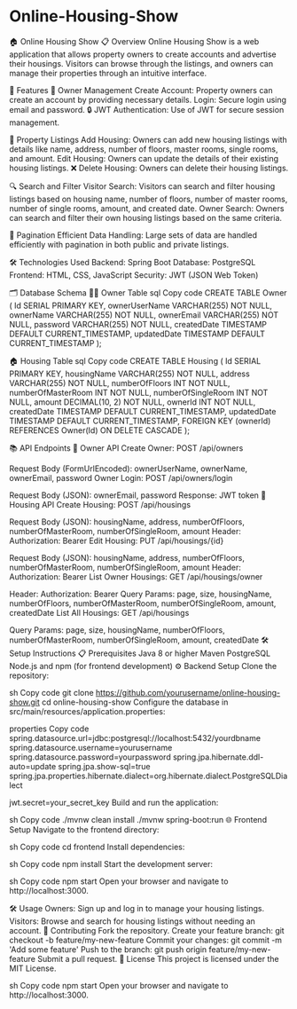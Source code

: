 # Online-Housing-Show
🏠 Online Housing Show
📋 Overview
Online Housing Show is a web application that allows property owners to create accounts and advertise their housings. Visitors can browse through the listings, and owners can manage their properties through an intuitive interface.

🌟 Features
🔑 Owner Management
        Create Account: Property owners can create an account by providing necessary details.
        Login: Secure login using email and password.
      🔒 JWT Authentication: Use of JWT for secure session management.
      
🏡 Property Listings
      Add Housing: Owners can add new housing listings with details like name, address, number of floors, master rooms, single rooms, and amount.
      Edit Housing: Owners can update the details of their existing housing listings.
      ❌ Delete Housing: Owners can delete their housing listings.
      
🔍 Search and Filter
      Visitor Search: Visitors can search and filter housing listings based on housing name, number of floors, number of master rooms, number of single rooms, amount, and created date.
      Owner Search: Owners can search and filter their own housing listings based on the same criteria.
      
📄 Pagination
Efficient Data Handling: Large sets of data are handled efficiently with pagination in both public and private listings.

🛠 Technologies Used
      Backend: Spring Boot
      Database: PostgreSQL
      Frontend: HTML, CSS, JavaScript
      Security: JWT (JSON Web Token)
      
🗂 Database Schema
🧑‍💼 Owner Table
sql
Copy code
CREATE TABLE Owner (
    Id SERIAL PRIMARY KEY,
    ownerUserName VARCHAR(255) NOT NULL,
    ownerName VARCHAR(255) NOT NULL,
    ownerEmail VARCHAR(255) NOT NULL,
    password VARCHAR(255) NOT NULL,
    createdDate TIMESTAMP DEFAULT CURRENT_TIMESTAMP,
    updatedDate TIMESTAMP DEFAULT CURRENT_TIMESTAMP
);

🏠 Housing Table
sql
Copy code
CREATE TABLE Housing (
    Id SERIAL PRIMARY KEY,
    housingName VARCHAR(255) NOT NULL,
    address VARCHAR(255) NOT NULL,
    numberOfFloors INT NOT NULL,
    numberOfMasterRoom INT NOT NULL,
    numberOfSingleRoom INT NOT NULL,
    amount DECIMAL(10, 2) NOT NULL,
    ownerId INT NOT NULL,
    createdDate TIMESTAMP DEFAULT CURRENT_TIMESTAMP,
    updatedDate TIMESTAMP DEFAULT CURRENT_TIMESTAMP,
    FOREIGN KEY (ownerId) REFERENCES Owner(Id) ON DELETE CASCADE
);

📚 API Endpoints
🔑 Owner API
Create Owner: POST /api/owners

Request Body (FormUrlEncoded): ownerUserName, ownerName, ownerEmail, password
Owner Login: POST /api/owners/login

Request Body (JSON): ownerEmail, password
Response: JWT token
🏡 Housing API
Create Housing: POST /api/housings

Request Body (JSON): housingName, address, numberOfFloors, numberOfMasterRoom, numberOfSingleRoom, amount
Header: Authorization: Bearer <token>
Edit Housing: PUT /api/housings/{id}

Request Body (JSON): housingName, address, numberOfFloors, numberOfMasterRoom, numberOfSingleRoom, amount
Header: Authorization: Bearer <token>
List Owner Housings: GET /api/housings/owner

Header: Authorization: Bearer <token>
Query Params: page, size, housingName, numberOfFloors, numberOfMasterRoom, numberOfSingleRoom, amount, createdDate
List All Housings: GET /api/housings

Query Params: page, size, housingName, numberOfFloors, numberOfMasterRoom, numberOfSingleRoom, amount, createdDate
🛠 Setup Instructions
📋 Prerequisites
Java 8 or higher
Maven
PostgreSQL
Node.js and npm (for frontend development)
⚙️ Backend Setup
Clone the repository:

sh
Copy code
git clone https://github.com/yourusername/online-housing-show.git
cd online-housing-show
Configure the database in src/main/resources/application.properties:

properties
Copy code
spring.datasource.url=jdbc:postgresql://localhost:5432/yourdbname
spring.datasource.username=yourusername
spring.datasource.password=yourpassword
spring.jpa.hibernate.ddl-auto=update
spring.jpa.show-sql=true
spring.jpa.properties.hibernate.dialect=org.hibernate.dialect.PostgreSQLDialect

jwt.secret=your_secret_key
Build and run the application:

sh
Copy code
./mvnw clean install
./mvnw spring-boot:run
🌐 Frontend Setup
Navigate to the frontend directory:

sh
Copy code
cd frontend
Install dependencies:

sh
Copy code
npm install
Start the development server:

sh
Copy code
npm start
Open your browser and navigate to http://localhost:3000.

🛠 Usage
Owners: Sign up and log in to manage your housing listings.
Visitors: Browse and search for housing listings without needing an account.
🤝 Contributing
Fork the repository.
Create your feature branch: git checkout -b feature/my-new-feature
Commit your changes: git commit -m 'Add some feature'
Push to the branch: git push origin feature/my-new-feature
Submit a pull request.
📄 License
This project is licensed under the MIT License.

sh
Copy code
npm start
Open your browser and navigate to http://localhost:3000.
